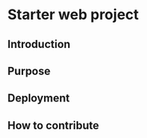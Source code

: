 <h1>Starter web project</h1>

<h2>Introduction</h2>

<h2>Purpose</h2>

<h2>Deployment</h2>

<h2>How to contribute</h2>